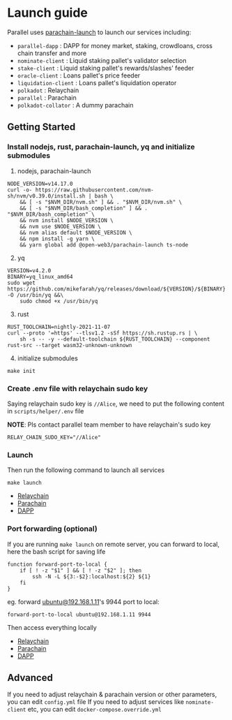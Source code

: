# Launch guide

Parallel uses [parachain-launch](https://github.com/open-web3-stack/parachain-launch) to launch our services including:

- `parallel-dapp` : DAPP for money market, staking, crowdloans, cross chain transfer and more
- `nominate-client` : Liquid staking pallet's validator selection
- `stake-client` : Liquid staking pallet's rewards/slashes' feeder
- `oracle-client` : Loans pallet's price feeder
- `liquidation-client` : Loans pallet's liquidation operator
- `polkadot` : Relaychain
- `parallel` : Parachain
- `polkadot-collator` : A dummy parachain

## Getting Started

### Install nodejs, rust, parachain-launch, yq and initialize submodules

1. nodejs, parachain-launch

```
NODE_VERSION=v14.17.0
curl -o- https://raw.githubusercontent.com/nvm-sh/nvm/v0.39.0/install.sh | bash \
    && [ -s "$NVM_DIR/nvm.sh" ] && . "$NVM_DIR/nvm.sh" \
    && [ -s "$NVM_DIR/bash_completion" ] && . "$NVM_DIR/bash_completion" \
    && nvm install $NODE_VERSION \
    && nvm use $NODE_VERSION \
    && nvm alias default $NODE_VERSION \
    && npm install -g yarn \
    && yarn global add @open-web3/parachain-launch ts-node
```

2. yq

```
VERSION=v4.2.0
BINARY=yq_linux_amd64
sudo wget https://github.com/mikefarah/yq/releases/download/${VERSION}/${BINARY} -O /usr/bin/yq &&\
    sudo chmod +x /usr/bin/yq
```

3. rust

```
RUST_TOOLCHAIN=nightly-2021-11-07
curl --proto '=https' --tlsv1.2 -sSf https://sh.rustup.rs | \
    sh -s -- -y --default-toolchain ${RUST_TOOLCHAIN} --component rust-src --target wasm32-unknown-unknown
```

4. initialize submodules

```
make init
```

### Create .env file with relaychain sudo key

Saying relaychain sudo key is `//Alice`, we need to put the following content in `scripts/helper/.env` file

**NOTE**: Pls contact parallel team member to have relaychain's sudo key

```
RELAY_CHAIN_SUDO_KEY="//Alice"
```

### Launch

Then run the following command to launch all services

```
make launch
```

- [Relaychain](https://polkadot.js.org/apps/?rpc=ws%3A%2F%2F127.0.0.1%3A9944#/explorer)
- [Parachain](https://polkadot.js.org/apps/?rpc=ws%3A%2F%2F127.0.0.1%3A9948#/explorer)
- [DAPP](http://127.0.0.1:8080)

### Port forwarding (optional)

If you are running `make launch` on remote server, you can forward to local, here the bash script
for saving life

```
function forward-port-to-local {
    if [ ! -z "$1" ] && [ ! -z "$2" ]; then
        ssh -N -L ${3:-$2}:localhost:${2} ${1}
    fi
}
```

eg. forward ubuntu@192.168.1.11's 9944 port to local:

```
forward-port-to-local ubuntu@192.168.1.11 9944
```

Then access everything locally

- [Relaychain](https://polkadot.js.org/apps/?rpc=ws%3A%2F%2F127.0.0.1%3A9944#/explorer)
- [Parachain](https://polkadot.js.org/apps/?rpc=ws%3A%2F%2F127.0.0.1%3A9948#/explorer)
- [DAPP](http://127.0.0.1:8080)

## Advanced

If you need to adjust relaychain & parachain version or other parameters, you can edit `config.yml` file
If you need to adjust services like `nominate-client` etc, you can edit `docker-compose.override.yml`
